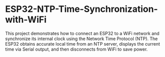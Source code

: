 # ESP32-NTP-Time-Synchronization-with-WiFi
This project demonstrates how to connect an ESP32 to a WiFi network and synchronize its internal clock using the Network Time Protocol (NTP). The ESP32 obtains accurate local time from an NTP server, displays the current time via Serial output, and then disconnects from WiFi to save power.
